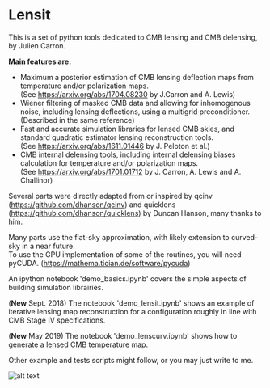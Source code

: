# Lensit

This is a set of python tools dedicated to CMB lensing and CMB delensing, by Julien Carron.

**Main features are:**  
 - Maximum a posterior estimation of CMB lensing deflection maps from temperature and/or polarization maps.  
 (See https://arxiv.org/abs/1704.08230 by J.Carron and A. Lewis)  
 - Wiener filtering of masked CMB data and allowing for inhomogenous noise, including lensing deflections, using a multigrid preconditioner.  
 (Described in the same reference)
 - Fast and accurate simulation libraries for lensed CMB skies, and standard quadratic estimator lensing reconstruction tools.  
 (See https://arxiv.org/abs/1611.01446 by J. Peloton et al.)
 - CMB internal delensing tools, including internal delensing biases calculation for temperature and/or polarization maps.  
 (See https://arxiv.org/abs/1701.01712 by J. Carron, A. Lewis and A. Challinor)
 
Several parts were directly adapted from or inspired by qcinv (https://github.com/dhanson/qcinv) and quicklens (https://github.com/dhanson/quicklens) by Duncan Hanson, many thanks to him.

Many parts use the flat-sky approximation, with likely extension to curved-sky in a near future.  
To use the GPU implementation of some of the routines, you will need pyCUDA. (https://mathema.tician.de/software/pycuda)

An ipython notebook 'demo_basics.ipynb' covers the simple aspects of building simulation librairies. 

(**New** Sept. 2018)  The notebook 'demo_lensit.ipynb' shows an example of iterative lensing map reconstruction for a configuration roughly in line with CMB Stage IV specifications.

(**New** May 2019)  The notebook 'demo_lenscurv.ipynb' shows how to generate a lensed CMB temperature map.


Other example and tests scripts might follow, or you may just write to me.

![alt text](https://erc.europa.eu/sites/default/files/content/erc_banner-vertical.jpg)